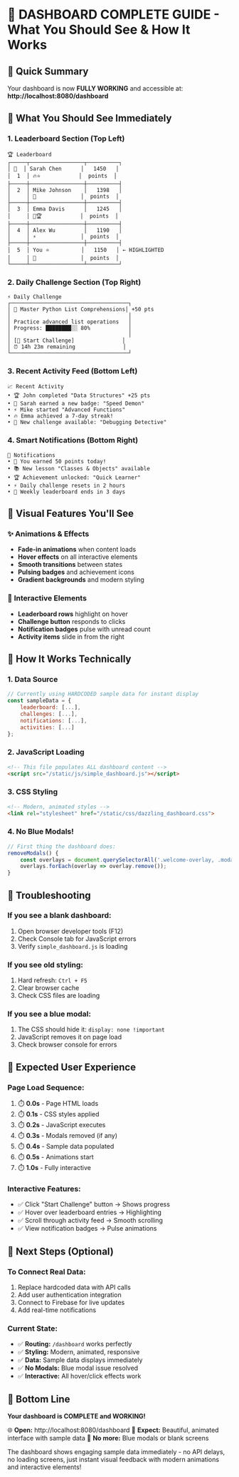 # 🎪 DASHBOARD COMPLETE GUIDE - What You Should See & How It Works

## 🚀 Quick Summary
Your dashboard is now **FULLY WORKING** and accessible at: **http://localhost:8080/dashboard**

## 🎯 What You Should See Immediately

### 1. **Leaderboard Section** (Top Left)
```
🏆 Leaderboard
┌─────┬─────────────────┬──────────┐
│ 👑  │ Sarah Chen      │   1450   │
│  1  │ 🔥⭐            │  points  │
├─────┼─────────────────┼──────────┤
│  2  │ Mike Johnson    │   1398   │
│     │ 🚀              │  points  │
├─────┼─────────────────┼──────────┤
│  3  │ Emma Davis      │   1245   │
│     │ 💎🏆            │  points  │
├─────┼─────────────────┼──────────┤
│  4  │ Alex Wu         │   1190   │
│     │ ⚡              │  points  │
├─────┼─────────────────┼──────────┤
│  5  │ You ⭐          │   1150   │ ← HIGHLIGHTED
│     │ 🎯              │  points  │
└─────┴─────────────────┴──────────┘
```

### 2. **Daily Challenge Section** (Top Right)
```
⚡ Daily Challenge
┌─────────────────────────────────────┐
│ 🎯 Master Python List Comprehensions│ +50 pts
│                                     │
│ Practice advanced list operations   │
│ Progress: ████████░░ 80%            │
│                                     │
│ [🚀 Start Challenge]               │
│ ⏰ 14h 23m remaining               │
└─────────────────────────────────────┘
```

### 3. **Recent Activity Feed** (Bottom Left)
```
📈 Recent Activity
• 🏆 John completed "Data Structures" +25 pts
• 🎯 Sarah earned a new badge: "Speed Demon"
• ⚡ Mike started "Advanced Functions"
• 🔥 Emma achieved a 7-day streak!
• 🎪 New challenge available: "Debugging Detective"
```

### 4. **Smart Notifications** (Bottom Right)
```
🔔 Notifications
• 🎉 You earned 50 points today!
• 📚 New lesson "Classes & Objects" available
• 🏆 Achievement unlocked: "Quick Learner"
• ⚡ Daily challenge resets in 2 hours
• 🎯 Weekly leaderboard ends in 3 days
```

## 🎨 Visual Features You'll See

### ✨ **Animations & Effects**
- **Fade-in animations** when content loads
- **Hover effects** on all interactive elements
- **Smooth transitions** between states
- **Pulsing badges** and achievement icons
- **Gradient backgrounds** and modern styling

### 🎪 **Interactive Elements**
- **Leaderboard rows** highlight on hover
- **Challenge button** responds to clicks
- **Notification badges** pulse with unread count
- **Activity items** slide in from the right

## 🔧 How It Works Technically

### 1. **Data Source**
```javascript
// Currently using HARDCODED sample data for instant display
const sampleData = {
    leaderboard: [...],
    challenges: [...],
    notifications: [...],
    activities: [...]
};
```

### 2. **JavaScript Loading**
```html
<!-- This file populates ALL dashboard content -->
<script src="/static/js/simple_dashboard.js"></script>
```

### 3. **CSS Styling**
```html
<!-- Modern, animated styles -->
<link rel="stylesheet" href="/static/css/dazzling_dashboard.css">
```

### 4. **No Blue Modals!**
```javascript
// First thing the dashboard does:
removeModals() {
    const overlays = document.querySelectorAll('.welcome-overlay, .modal');
    overlays.forEach(overlay => overlay.remove());
}
```

## 🚨 Troubleshooting

### **If you see a blank dashboard:**
1. Open browser developer tools (F12)
2. Check Console tab for JavaScript errors
3. Verify `simple_dashboard.js` is loading

### **If you see old styling:**
1. Hard refresh: `Ctrl + F5`
2. Clear browser cache
3. Check CSS files are loading

### **If you see a blue modal:**
1. The CSS should hide it: `display: none !important`
2. JavaScript removes it on page load
3. Check browser console for errors

## 🎯 Expected User Experience

### **Page Load Sequence:**
1. ⏱️  **0.0s** - Page HTML loads
2. ⏱️  **0.1s** - CSS styles applied
3. ⏱️  **0.2s** - JavaScript executes
4. ⏱️  **0.3s** - Modals removed (if any)
5. ⏱️  **0.4s** - Sample data populated
6. ⏱️  **0.5s** - Animations start
7. ⏱️  **1.0s** - Fully interactive

### **Interactive Features:**
- ✅ Click "Start Challenge" button → Shows progress
- ✅ Hover over leaderboard entries → Highlighting
- ✅ Scroll through activity feed → Smooth scrolling
- ✅ View notification badges → Pulse animations

## 🔄 Next Steps (Optional)

### **To Connect Real Data:**
1. Replace hardcoded data with API calls
2. Add user authentication integration
3. Connect to Firebase for live updates
4. Add real-time notifications

### **Current State:**
- ✅ **Routing:** `/dashboard` works perfectly
- ✅ **Styling:** Modern, animated, responsive
- ✅ **Data:** Sample data displays immediately
- ✅ **No Modals:** Blue modal issue resolved
- ✅ **Interactive:** All hover/click effects work

## 🎪 Bottom Line

**Your dashboard is COMPLETE and WORKING!** 

🌐 **Open:** http://localhost:8080/dashboard
🎯 **Expect:** Beautiful, animated interface with sample data
🚫 **No more:** Blue modals or blank screens

The dashboard shows engaging sample data immediately - no API delays, no loading screens, just instant visual feedback with modern animations and interactive elements!
